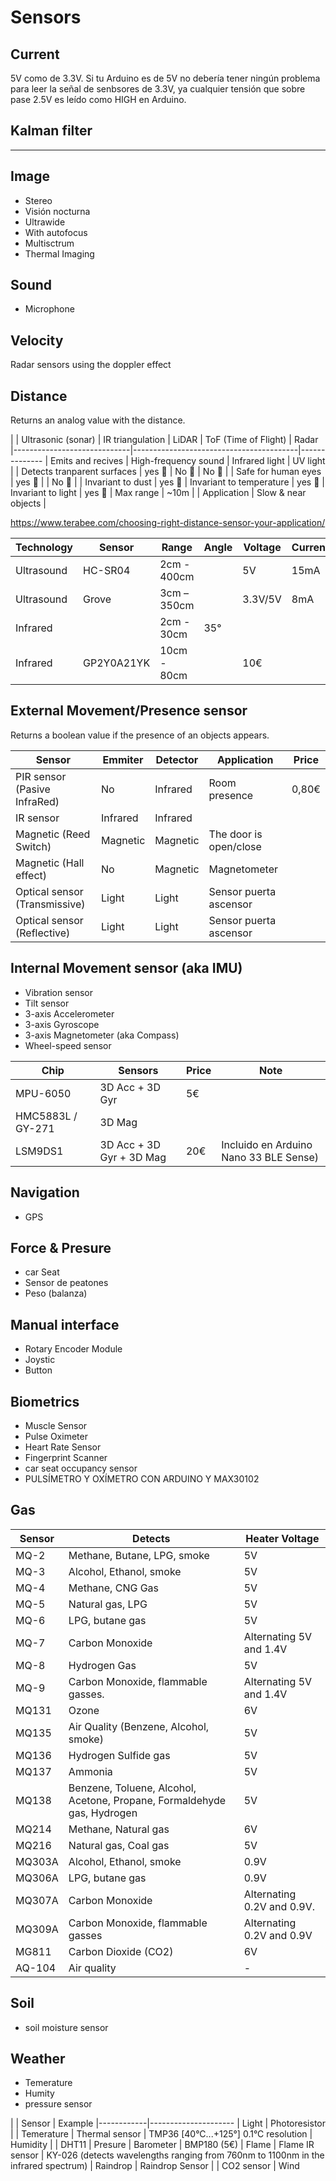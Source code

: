 


# Sensors


## Current

5V como de 3.3V. Si tu Arduino es de 5V no debería tener ningún problema para leer la señal de senbsores de 3.3V, ya cualquier tensión que sobre pase 2.5V es leído como HIGH en Arduino.


## Kalman filter



--------------------------------


## Image

- Stereo
- Visión nocturna
- Ultrawide
- With autofocus
- Multisctrum
- Thermal Imaging


## Sound

- Microphone



## Velocity

Radar sensors using the doppler effect


## Distance

Returns an analog value with the distance.

|                             | Ultrasonic (sonar)   | IR triangulation | LiDAR    | ToF (Time of Flight) | Radar
|-----------------------------|-----------------------------------------|--------------
| Emits and recives           | High-frequency sound | Infrared light   | UV light |
| Detects tranparent surfaces |        yes 🙂        | No 🙁           | No 🙁    |
| Safe for human eyes         |        yes 🙂        |           | No 🙁    |
| Invariant to dust           |        yes 🙂
| Invariant to temperature    |        yes 🙂
| Invariant to light          |        yes 🙂
| Max range                   |        ~10m          |
| Application                 | Slow & near objects  |


https://www.terabee.com/choosing-right-distance-sensor-your-application/


| Technology | Sensor     | Range       | Angle | Voltage | Current | Price
|------------|------------|-------------|-------|---------|---------|-----
| Ultrasound | HC-SR04    | 2cm - 400cm |       | 5V      | 15mA    | 1,80 €
| Ultrasound | Grove      | 3cm – 350cm |       | 3.3V/5V | 8mA     |
| Infrared   |            | 2cm - 30cm  |  35°  |         |         |      
| Infrared   | GP2Y0A21YK | 10cm - 80cm |                           | 10€



## External Movement/Presence sensor

Returns a boolean value if the presence of an objects appears.

| Sensor                        | Emmiter  | Detector | Application            | Price |
|-------------------------------|----------|----------|------------------------|-------|
| PIR sensor (Pasive InfraRed)  | No       | Infrared | Room presence          | 0,80€ |
| IR sensor                     | Infrared | Infrared |                        |       |
| Magnetic (Reed Switch)        | Magnetic | Magnetic | The door is open/close |       |
| Magnetic (Hall effect)        | No       | Magnetic | Magnetometer           |       |
| Optical sensor (Transmissive) | Light    | Light    | Sensor puerta ascensor |       |
| Optical sensor (Reflective)   | Light    | Light    | Sensor puerta ascensor |       |


## Internal Movement sensor (aka IMU)

- Vibration sensor
- Tilt sensor
- 3-axis Accelerometer
- 3-axis Gyroscope
- 3-axis Magnetometer (aka Compass)      
- Wheel-speed sensor


| Chip              | Sensors                  | Price | Note
|-------------------|--------------------------|-------|------
| MPU-6050          | 3D Acc + 3D Gyr          | 5€    |
| HMC5883L / GY-271 | 3D Mag                   |       |
| LSM9DS1           | 3D Acc + 3D Gyr + 3D Mag | 20€   | Incluido en Arduino Nano 33 BLE Sense)


## Navigation

- GPS

## Force & Presure
- car Seat
- Sensor de peatones
- Peso (balanza)

## Manual interface

- Rotary Encoder Module
- Joystic
- Button

## Biometrics

- Muscle Sensor
- Pulse Oximeter
- Heart Rate Sensor
- Fingerprint Scanner
- car seat occupancy sensor
- PULSÍMETRO Y OXÍMETRO CON ARDUINO Y MAX30102

## Gas

| Sensor | Detects                               | Heater Voltage      |
|--------|---------------------------------------|---------------------|
| MQ-2   | Methane, Butane, LPG, smoke           | 5V
| MQ-3   | Alcohol, Ethanol, smoke               | 5V
| MQ-4   | Methane, CNG Gas                      | 5V
| MQ-5   | Natural gas, LPG                      | 5V
| MQ-6   | LPG, butane gas                       | 5V
| MQ-7   | Carbon Monoxide                       | Alternating 5V and 1.4V
| MQ-8   | Hydrogen Gas                          | 5V
| MQ-9   | Carbon Monoxide, flammable gasses.    | Alternating 5V and 1.4V
| MQ131  | Ozone                                 | 6V
| MQ135  | Air Quality (Benzene, Alcohol, smoke) | 5V
| MQ136  | Hydrogen Sulfide gas                  | 5V
| MQ137  | Ammonia                               | 5V
| MQ138  | Benzene, Toluene, Alcohol, Acetone, Propane, Formaldehyde gas, Hydrogen   | 5V
| MQ214  | Methane, Natural gas                  | 6V
| MQ216  | Natural gas, Coal gas                 | 5V
| MQ303A | Alcohol, Ethanol, smoke               | 0.9V
| MQ306A | LPG, butane gas                       | 0.9V
| MQ307A | Carbon Monoxide                       | Alternating 0.2V and 0.9V.
| MQ309A | Carbon Monoxide, flammable gasses     | Alternating 0.2V and 0.9V
| MG811  | Carbon Dioxide (CO2)                  | 6V
| AQ-104 | Air quality                           | -


## Soil

- soil moisture sensor


## Weather

- Temerature
- Humity
- pressure sensor

|            | Sensor          | Example
|------------|---------------------
| Light      | Photoresistor   |
| Temerature | Thermal sensor  | TMP36 [40°C...+125°] 0.1°C resolution
| Humidity   |                 | DHT11 
| Presure    | Barometer       | BMP180 (5€)
| Flame      | Flame IR sensor | KY-026 (detects wavelengths ranging from 760nm to 1100nm in the infrared spectrum)
| Raindrop   | Raindrop Sensor | 
| CO2 sensor
| Wind




















